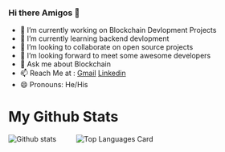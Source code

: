 ### Hi there Amigos 👋



- 🔭 I’m currently working on Blockchain Devlopment Projects 
- 🌱 I’m currently learning backend devlopment
- 👯 I’m looking to collaborate on open source projects
- 🤔 I’m looking forward to meet some awesome developers
- 💬 Ask me about Blockchain
- 📫 Reach Me at : <a href="swarupyeole11@gmail.com">Gmail</a>&nbsp;<a href="https://www.linkedin.com/in/swarupyeole/">Linkedin</a>
- 😄 Pronouns: He/His



# My Github Stats

<div>

![Github stats](https://github-readme-stats.vercel.app/api?username=swarupyeole11&bg_color=black&show_icons=true&count_private=true)
 &nbsp; &nbsp; &nbsp; &nbsp;&nbsp;&nbsp;<span>![Top Languages Card](https://github-readme-stats.vercel.app/api/top-langs/?username=swarupyeole11&layout=compact)</span>

</div>




